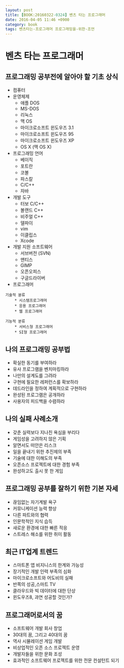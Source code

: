 ```yaml
---
layout: post
title: [BOOK:20160322-0324] 벤츠 타는 프로그래머
date: 2016-04-05 11:46 +0900
category: book
tags: 벤츠타는-프로그래머 프로그래밍을-위한-조언
---
```

# 벤츠 타는 프로그래머

## 프로그래밍 공부전에 알아야 할 기초 상식
* 컴퓨터
* 운영체제
    * 애플 DOS
    * MS-DOS
    * 리눅스
    * 맥 OS
    * 마이크로소프트 윈도우즈 3.1
    * 마이크로소프트 윈도우즈 95
    * 마이크로소프트 윈도우즈 XP
    * OS X (맥 OS X) 
* 프로그래밍 언어
    * 베이직
    * 포트란
    * 코볼
    * 파스칼
    * C/C++
    * 자바
* 개발 도구
    * 터보 C/C++
    * 볼랜드 C++
    * 비주얼 C++
    * 델파이
    * vim
    * 이클립스
    * Xcode 
* 개발 지원 소프트웨어
    * 서브버전 (SVN)
    * 맨티스
    * GIMP
    * 오픈오피스
    * 구글드라이버
* 프로그래머
```
기술적 뷴류
    * 시스템프로그래머
    * 응용 프로그래머
    * 웹 프로그래머
```
```
기능적 분류
    * 서비스형 프로그래머
    * SI형 프로그래머
```

## 나의 프로그래밍 공부법
* 확실한 동기를 부여하라
* 유사 프로그램을 벤치마킹하라
* 나만의 설계도를 그려라
* 구현에 필요한 레퍼런스를 확보하라
* 데드라인을 정하여 계획적으로 구현하라
* 완성된 프로그램은 공개하라
* 사용자의 피드백을 수렴하라

## 나의 실패 사례소개
* 갖춘 실력보다 지나친 욕심을 부리다
* 게임성을 고려하지 않은 기획
* 알면서도 떠안은 리스크
* 일을 끝내기 위한 추진제의 부족
* 기술에 대한 이해도의 부족
* 오픈소스 프로젝트에 대한 경험 부족
* 완성하고도 출시 못 한 게임

## 프로그래밍 공부를 잘하기 위한 기본 자세
* 끊임없는 자기계발 욕구
* 커뮤니케이션 능력 향상
* 다른 파트와의 협력
* 인문학적인 지식 습득
* 새로운 환경에 대한 빠른 적응
* 스트레스 해소를 위한 취미 활동


## 최근 IT업계 트렌드

* 스마트폰 앱 비지니스의 한계와 가능성
* 장기적인 개발 인력 부족의 심화
* 마이크로소프트와 어도비의 실패
* 반쪽의 성공,스마트 TV
* 클라우드와 빅 데이터에 대한 단상
* 윈도우즈8, 과연 성공할 것인가?

## 프로그래머로서의 꿈
* 소프트웨어 개발 회사 창업
* 30대의 꿈, 그리고 40대의 꿈
* 역사 시뮬레이션 게임 개발
* 비상업적인 오픈 소스 프로젝트 운영
* 개발자들을 위한 문화 조성
* 효과적인 소프트웨어 프로젝트를 위한 전문 컨설턴트 되기


